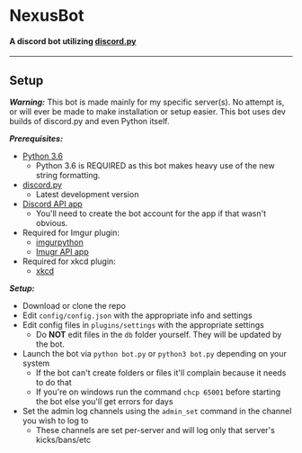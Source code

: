 # **NexusBot**
#### A discord bot utilizing [discord.py](https://github.com/Rapptz/discord.py) 
---
## **Setup**
***Warning:*** This bot is made mainly for my specific server(s). No attempt is, or will ever
be made to make installation or setup easier. This bot uses dev builds of discord.py and even Python itself.

***Prerequisites:***
- [Python 3.6](https://www.python.org/download/pre-releases/)
  - Python 3.6 is REQUIRED as this bot makes heavy use of the new string formatting.
- [discord.py](https://github.com/Rapptz/discord.py)
  - Latest development version
- [Discord API app](https://discordapp.com/developers/applications/me)
  - You'll need to create the bot account for the app if that wasn't obvious.
- Required for Imgur plugin:
  - [imgurpython](https://github.com/Imgur/imgurpython)
  - [Imugr API app](http://api.imgur.com/)
- Required for xkcd plugin:
  - [xkcd](https://pypi.python.org/pypi/xkcd/)

***Setup:***
- Download or clone the repo
- Edit `config/config.json` with the appropriate info and settings
- Edit config files in `plugins/settings` with the appropriate settings
  - Do **NOT** edit files in the `db` folder yourself. They will be updated by the bot.
- Launch the bot via `python bot.py` or `python3 bot.py` depending on your system
  - If the bot can't create folders or files it'll complain because it needs to do that
  - If you're on windows run the command `chcp 65001` before starting the bot else you'll get errors for days
- Set the admin log channels using the `admin_set` command in the channel you wish to log to
  - These channels are set per-server and will log only that server's kicks/bans/etc
